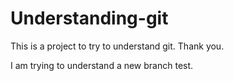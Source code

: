 # Understanding-git

This is a project to try to understand git. Thank you.

I am trying to understand a new branch test.
